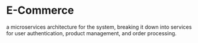 # E-Commerce
a microservices architecture for the system, breaking it down into services for user authentication, product management, and order processing.
